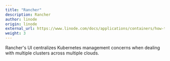 ```yaml
---
title: "Rancher"
description: Rancher
author: linode
origin: linode
external_url: https://www.linode.com/docs/applications/containers/how-to-deploy-apps-with-rancher/
weight: 3
---
```


Rancher's UI centralizes Kubernetes management concerns when dealing with multiple clusters across multiple clouds.

